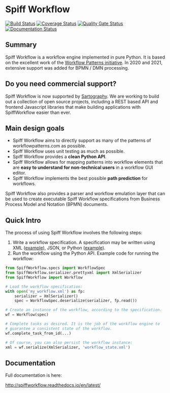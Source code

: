 # Spiff Workflow

[![Build Status](https://travis-ci.com/sartography/SpiffWorkflow.svg?branch=master)](https://travis-ci.org/sartography/SpiffWorkflow)
[![Coverage Status](https://coveralls.io/repos/github/sartography/SpiffWorkflow/badge.svg?branch=master)](https://coveralls.io/github/sartography/SpiffWorkflow?branch=master)
[![Quality Gate Status](https://sonarcloud.io/api/project_badges/measure?project=sartography_SpiffWorkflow&metric=alert_status)](https://sonarcloud.io/dashboard?id=sartography_SpiffWorkflow)
[![Documentation Status](https://readthedocs.org/projects/spiffworkflow/badge/?version=latest)](http://spiffworkflow.readthedocs.io/en/latest/?badge=latest)

## Summary

Spiff Workflow is a workflow engine implemented in pure Python. It is based
on the excellent work of the
[Workflow Patterns initiative](http://www.workflowpatterns.com/).
In 2020 and 2021, extensive support was added for BPMN / DMN processing.

## Do you need commercial support?

Spiff Workflow is now supported by [Sartography](https://sartography.com).
We are working to build out a collection of open source projects, including
a REST based API and frontend Javascript libraries that make building applications
with SpiffWorkflow easier than ever.

## Main design goals

- Spiff Workflow aims to directly support as many of the patterns of
  workflowpatterns.com as possible.
- Spiff Workflow uses unit testing as much as possible.
- Spiff Workflow provides a **clean Python API**.
- Spiff Workflow allows for mapping patterns into workflow elements that
  are **easy to understand for non-technical users** in a workflow GUI editor.
- Spiff Workflow implements the best possible **path prediction** for
  workflows.

Spiff Workflow also provides a parser and workflow emulation
layer that can be used to create executable Spiff Workflow specifications
from Business Process Model and Notation (BPMN) documents.

## Quick Intro

The process of using Spiff Workflow involves the following steps:

1. Write a workflow specification. A specification may be written using
   XML ([example](https://github.com/knipknap/SpiffWorkflow/blob/master/tests/SpiffWorkflow/data/spiff/workflow1.xml)),
   JSON, or
   Python ([example](https://github.com/knipknap/SpiffWorkflow/blob/master/tests/SpiffWorkflow/data/spiff/workflow1.py)).
2. Run the workflow using the Python API. Example code for running the workflow:

```python
from SpiffWorkflow.specs import WorkflowSpec
from SpiffWorkflow.serializer.prettyxml import XmlSerializer
from SpiffWorkflow import Workflow

# Load the workflow specification:
with open('my_workflow.xml') as fp:
    serializer = XmlSerializer()
    spec = WorkflowSpec.deserialize(serializer, fp.read())

# Create an instance of the workflow, according to the specification.
wf = Workflow(spec)

# Complete tasks as desired. It is the job of the workflow engine to
# guarantee a consistent state of the workflow.
wf.complete_task_from_id(...)

# Of course, you can also persist the workflow instance:
xml = wf.serialize(XmlSerializer, 'workflow_state.xml')
```

## Documentation

Full documentation is here:

  http://spiffworkflow.readthedocs.io/en/latest/
